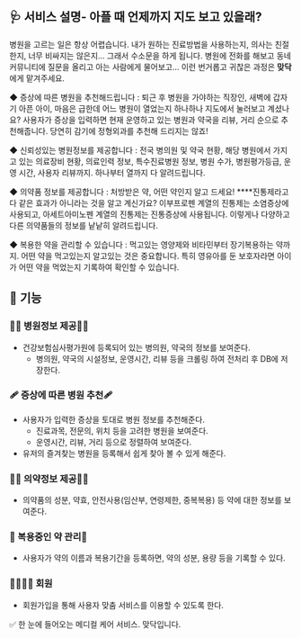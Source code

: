 ## 🩺 서비스 설명- 아플 때 언제까지 지도 보고 있을래?

병원을 고르는 일은 항상 어렵습니다. 내가 원하는 진료방법을 사용하는지, 의사는 친절한지, 너무 비싸지는 않은지… 그래서 수소문을 하게 됩니다. 병원에 전화를 해보고 동네 커뮤니티에 질문을 올리고  아는 사람에게 물어보고... 이런 번거롭고 귀찮은 과정은 **맞닥**에게 맡겨주세요. 

◆ 증상에 따른 병원을 추천해드립니다 : 퇴근 후 병원을 가야하는 직장인, 새벽에 갑자기 아픈 아이, 마음은 급한데 어느 병원이 열었는지 하나하나 지도에서 눌러보고 계셨나요? 사용자가 증상을 입력하면 현재 운영하고 있는 병원과 약국을 리뷰, 거리 순으로 추천해줍니다. 당연히 감기에 정형외과를 추천해 드리지는 않죠!

◆ 신뢰성있는 병원정보를 제공합니다 : 전국 병의원 및 약국 현황,  해당 병원에서 가지고 있는 의료장비 현황, 의료인력 정보,  특수진료병원 정보, 병원 수가, 병원평가등급, 운영 시간, 사용자 리뷰까지. 하나부터 열까지 다 알려드립니다. 

◆ 의약품 정보를 제공합니다 : 처방받은 약, 어떤 약인지 알고 드세요! ****진통제라고 다 같은 효과가 아니라는 것을 알고 계신가요? 이부프로펜 계열의 진통제는 소염증상에 사용되고, 아세트아미노펜 계열의 진통제는 진통증상에 사용됩니다. 이렇게나 다양하고 다른 의약품들의 정보를 낱낱히 알려드립니다. 

◆ 복용한 약을 관리할 수 있습니다 : 먹고있는 영양제와 비타민부터 장기복용하는 약까지. 어떤 약을 먹고있는지 알고있는 것은 중요합니다.  특히 영유아를 둔 보호자라면 아이가 어떤 약을 먹었는지 기록하여 확인할 수 있습니다. 

## 📣 기능

### 👩‍⚕️ 병원정보 제공👩‍⚕️

- 건강보험심사평가원에 등록되어 있는 병의원, 약국의 정보를 보여준다.
    - 병의원, 약국의 시설정보, 운영시간, 리뷰 등을 크롤링 하여 전처리 후 DB에 저장한다.
    

### 🩹 증상에 따른 병원 추천🩹

- 사용자가 입력한 증상을 토대로 병원 정보를 추천해준다.
    - 진료과목, 전문의, 위치 등을 고려한 병원을 보여준다.
    - 운영시간, 리뷰, 거리 등으로 정렬하여 보여준다.
- 유저의 즐겨찾는 병원을 등록해서 쉽게 찾아 볼 수 있게 해준다.

### 👩‍🔬 의약정보 제공👩‍🔬

- 의약품의 성분, 약효, 안전사용(임산부, 연령제한, 중복복용) 등 약에 대한 정보를 보여준다.

### 💊 복용중인 약 관리💊

- 사용자가 약의 이름과 복용기간을 등록하면, 약의 성분, 용량 등을 기록할 수 있다.

### 👨‍👩‍👧‍👦 회원

- 회원가입을 통해 사용자 맞춤 서비스를 이용할 수 있도록 한다.


<aside>
✅ 한 눈에 들어오는 메디컬 케어 서비스.  맞닥입니다.

</aside>
